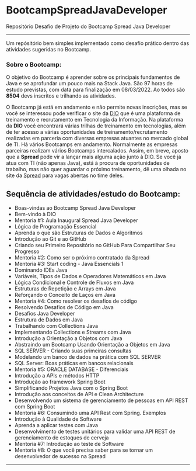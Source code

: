 # BootcampSpreadJavaDeveloper
Repositório Desafio de Projeto do Bootcamp Spread Java Developer
***
Um repósitório bem simples implementado como desafio prático dentro das atividades sugeridas no Bootcamp.

### Sobre o Bootcamp:

O objetivo do Bootcamp é aprender sobre os principais fundamentos de Java e se aprofundar um pouco mais na Stack Java.
São 97 horas de estudo previstas, com data para finalização em 08/03/2022. Ao todos são **8504** devs inscritos e trilhando as atividades.

O Bootcamp já está em andamento e não permite novas inscrições, mas se você se interessou pode verificar o site da [DIO](dio.me/en) que é uma plataforma de treinamento e recrutamento em Tecnologia da Informação. Na plataforma da __DIO__ você encontrará várias trilhas de treinamento em tecnologias, além de ter acesso a várias oportunidades de treinamento/recrutamento realizadas em parceria com diversas empresas atuantes no mercado global de TI. Há vários Bootcamps em andamento. Normalmente as empresas parceiras realizam vários Bootcamps intercalados. Assim, em breve, aposto que a __Spread__ pode vir a lançar mais alguma ação junto à DIO. Se você já atua com TI (não apenas Java), está à procura de oportunidades de trabalho, mas não quer aguardar o próximo treinamento, dê uma olhada no site da [Spread](www.spread.com.br) para vagas abertas no time deles.


## Sequência de atividades/estudo do Bootcamp:

- Boas-vindas ao Bootcamp Spread Java Developer
- Bem-vindo à DIO
- Mentoria #1: Aula Inaugural Spread Java Developer
- Lógica de Programação Essencial
- Aprenda o que são Estruturas de Dados e Algoritmos
- Introdução ao Git e ao GitHub
- Criando seu Primeiro Repositório no GitHub Para Compartilhar Seu Progresso
- Mentoria #2: Como ser o próximo contratado da Spread
- Mentoria #3: Start coding - Java Essencials 1
- Dominando IDEs Java
- Variáveis, Tipos de Dados e Operadores Matemáticos em Java
- Lógica Condicional e Controle de Fluxos em Java
- Estruturas de Repetição e Arrays em Java
- Reforçando o Conceito de Laços em Java
- Mentoria #4: Como resolver os desafios de código
- Resolvendo Desafios de Código em Java
- Desafios Java Developer
- Estrutura de Dados em Java
- Trabalhando com Collections Java
- Implementando Collections e Streams com Java
- Introdução a Orientação a Objetos com Java
- Abstraindo um Bootcamp Usando Orientação a Objetos em Java
- SQL SERVER - Criando suas primeiras consultas
- Modelando um banco de dados na prática com SQL SERVER
- SQL Server: Boas práticas em bancos relacionais
- Mentoria #5: ORACLE DATABASE - Diferenciais
- Introdução a APIs e métodos HTTP
- Introdução ao framework Spring Boot
- Simplificando Projetos Java com o Spring Boot
- Introdução aos conceitos de API e Clean Architecture
- Desenvolvendo um sistema de gerenciamento de pessoas em API REST com Spring Boot
- Mentoria #6: Consumindo uma API Rest com Spring. Exemplos
- Introdução à Qualidade de Software
- Aprenda a aplicar testes com Java
- Desenvolvimento de testes unitários para validar uma API REST de gerenciamento de estoques de cerveja
- Mentoria #7: Introdução ao teste de Software
- Mentoria #8: O que você precisa saber para se tornar um desenvolvedor de sucesso na Spread
***
